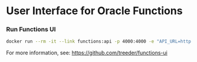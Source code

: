 # User Interface for Oracle Functions

### Run Functions UI

```sh
docker run --rm -it --link functions:api -p 4000:4000 -e "API_URL=http://api:8080" treeder/functions-ui
```

For more information, see:  https://github.com/treeder/functions-ui
